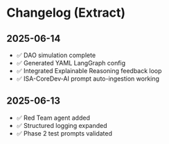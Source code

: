 # Changelog (Extract)

## 2025-06-14
- ✅ DAO simulation complete
- ✅ Generated YAML LangGraph config
- ✅ Integrated Explainable Reasoning feedback loop
- ✅ ISA-CoreDev-AI prompt auto-ingestion working

## 2025-06-13
- ✅ Red Team agent added
- ✅ Structured logging expanded
- ✅ Phase 2 test prompts validated
